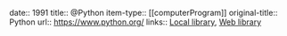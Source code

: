 date:: 1991
title:: @Python
item-type:: [[computerProgram]]
original-title:: Python
url:: https://www.python.org/
links:: [Local library](zotero://select/library/items/J588BIKX), [Web library](https://www.zotero.org/users/15862703/items/J588BIKX)
